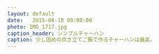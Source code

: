 ```yaml
---
layout: default
date:   2015-08-18 00:00:00
photo: IMG_1717.jpg
caption_header: シンプルチャーハン
caption: 少し固めの炊き立てご飯で作るチャーハンは最高。
---
```

